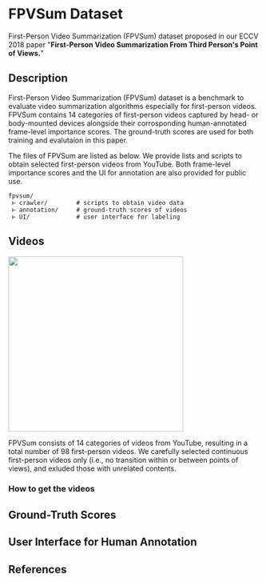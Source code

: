FPVSum  Dataset
=======
First-Person Video Summarization (FPVSum) dataset proposed in our ECCV 2018 paper "**First-Person Video Summarization From Third Person's Point of Views.**"

## Description

First-Person Video Summarization (FPVSum) dataset is a benchmark to evaluate video summarization algorithms especially for first-person videos. FPVSum contains 14 categories of first-person videos captured by head- or body-mounted devices alongside their corrosponding human-annotated frame-level importance scores. The ground-truth scores are used for both training and evalutaion in this paper.

The files of FPVSum are listed as below. We provide lists and scripts to obtain selected first-person videos from YouTube. Both frame-level importance scores and the UI for annotation are also provided for public use.

```
fpvsum/
 ⊢ crawler/        # scripts to obtain video data
 ⊢ annotation/     # ground-truth scores of videos
 ⊢ UI/             # user interface for labeling
```


## Videos

<img src="https://github.com/azuxmioy/fpvsum/blob/master/images/thumbnail.png" height="350">

FPVSum consists of 14 categories of videos from YouTube, resulting in a total number of 98 first-person videos. We carefully selected continuous first-person videos only (i.e., no transition within or between points of views), and exluded those with unrelated contents.

### How to get the videos


 



## Ground-Truth Scores

## User Interface for Human Annotation

## References

